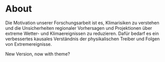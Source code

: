 # About

Die Motivation unserer Forschungsarbeit ist es, Klimarisiken zu verstehen und die Unsicherheiten regionaler Vorhersagen und Projektionen über extreme Wetter- und Klimaereignissen zu reduzieren. Dafür bedarf es ein verbessertes kausales Verständnis der physikalischen Treiber und Folgen von Extremereignisse.

New Version, now with theme?
